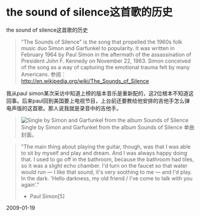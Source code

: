 # the sound of silence这首歌的历史

the sound of silence这首歌的历史

> "The Sounds of Silence" is the song that propelled the 1960s folk music duo Simon and Garfunkel to popularity. It was written in February 1964 by Paul Simon in the aftermath of the assassination of President John F. Kennedy on November 22, 1963. Simon conceived of the song as a way of capturing the emotional trauma felt by many Americans.
> 参阅： <http://en.wikipedia.org/wiki/The_Sounds_of_Silence>

我从paul simon某次采访中知道上榜的版本音乐是重新配的，这2位根本不知道这回事。后来paul回到美国要上电视节目，上台前还要教给他安排的吉他手怎么弹电声版的这首歌。那人说我就是录音中的吉他手。

> ![Single by Simon and Garfunkel
> from the album Sounds of Silence](http://upload.wikimedia.org/wikipedia/en/thumb/4/4b/Soundofsilence.jpg/200px-Soundofsilence.jpg)
> Single by Simon and Garfunkel from the album Sounds of Silence
单曲封面。


> "The main thing about playing the guitar, though, was that I was able to sit by myself and play and dream. And I was always happy doing that. I used to go off in the bathroom, because the bathroom had tiles, so it was a slight echo chamber. I'd turn on the faucet so that water would run — I like that sound, it's very soothing to me — and I'd play. In the dark. 'Hello darkness, my old friend / I've come to talk with you again'."
> 
> - Paul Simon[5] 

2009-01-19